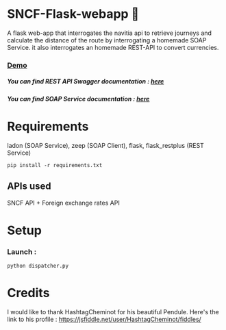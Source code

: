 # SNCF-Flask-webapp :bullettrain_front:
A flask web-app that interrogates the navitia api to retrieve journeys and calculate the distance of the route by interrogating a homemade SOAP Service. it also interrogates an homemade REST-API to convert currencies.

### [Demo](http://trouvetontrain.herokuapp.com)

##### You can find REST API Swagger documentation : [here](http://trouvetontrain.herokuapp.com/restservice)
##### You can find SOAP Service documentation : [here](http://trouvetontrain.herokuapp.com/soapservice/distance/)

# Requirements

ladon (SOAP Service), zeep (SOAP Client), flask, flask_restplus (REST Service)

```
pip install -r requirements.txt
```

## APIs used

SNCF API + Foreign exchange rates API



# Setup

### Launch :

```
python dispatcher.py
```

# Credits

I would like to thank HashtagCheminot for his beautiful Pendule.
Here's the link to his profile : https://jsfiddle.net/user/HashtagCheminot/fiddles/
